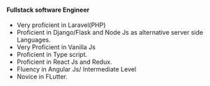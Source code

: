 
#### Fullstack software Engineer


-    Very proficient in Laravel(PHP)
-    Proficient in Django/Flask and Node Js as alternative server side Languages.
-    Very Proficient in Vanilla Js
-    Proficient in Type script.
-    Proficient in React Js and Redux.
-    Fluency in Angular Js/ Intermediate Level
-    Novice in FLutter.



